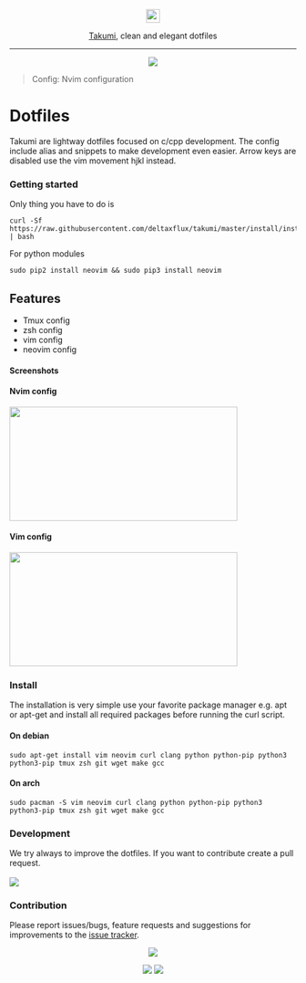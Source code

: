 <p align="center"><img src="https://assets-cdn.github.com/favicon.ico" width=24 height=24/>
<p align="center"><a href="https://github.com/deltaxflux/takumi">Takumi</a>, clean and elegant dotfiles</p>

---

<p align="center"><img src="https://i.imgur.com/ma4lug3.png""/><blockquote>Config: Nvim configuration</a></blockquote></p>

# Dotfiles

Takumi are lightway dotfiles focused on c/cpp development. The config include alias and snippets to make development even easier. Arrow keys are disabled use the vim movement hjkl instead.

### Getting started
Only thing you have to do is
```
curl -Sf https://raw.githubusercontent.com/deltaxflux/takumi/master/install/install.sh | bash
```
For python modules
```
sudo pip2 install neovim && sudo pip3 install neovim
```
## Features
* Tmux config
* zsh config
* vim config
* neovim config

#### Screenshots
#### Nvim config
<img src="https://i.imgur.com/iaE9trr.png" width="400" height="200" />

#### Vim config
<img src="https://i.imgur.com/LKmnp7G.png" width="400" height="200" />

### Install
The installation is very simple use your favorite package manager e.g. apt or apt-get and install all required packages before running the curl script.

#### On debian
```
sudo apt-get install vim neovim curl clang python python-pip python3 python3-pip tmux zsh git wget make gcc
```

#### On arch
```
sudo pacman -S vim neovim curl clang python python-pip python3 python3-pip tmux zsh git wget make gcc
```


### Development
We try always to improve the dotfiles. If you want to contribute create a pull request.
<br>
<br>
 [![](https://img.shields.io/badge/Workflow-gitflow--branching--model-81A1C1.svg?style=flat-square)](http://nvie.com/posts/a-successful-git-branching-model) 

### Contribution

Please report issues/bugs, feature requests and suggestions for improvements to the [issue tracker](https://github.com/deltaxflux/takumi/issues).

<p align="center"><img src="https://cdn.rawgit.com/arcticicestudio/nord/develop/src/assets/banner-footer-mountains.svg" /></p>
<p align="center"><a href="http://www.apache.org/licenses/LICENSE-2.0"><img src="https://img.shields.io/badge/License-Apache_2.0-5E81AC.svg?style=flat-square"/></a> <a href="https://creativecommons.org/licenses/by-sa/4.0"><img src="https://img.shields.io/badge/License-CC_BY--SA_4.0-5E81AC.svg?style=flat-square"/></a></p>

